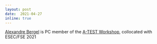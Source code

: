 ```yaml
--- 
layout: post 
date:  2021-04-27
inline: true
---
```

[Alexandre Bergel](http://bergel.eu) is PC member of the [A-TEST Workshop](https://a-test.org), collocated with ESEC/FSE 2021

